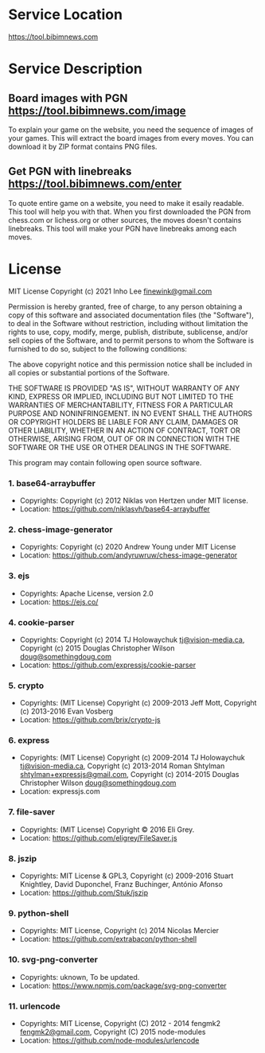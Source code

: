 # Service Location

https://tool.bibimnews.com

# Service Description

## Board images with PGN https://tool.bibimnews.com/image

To explain your game on the website, you need the sequence of images of your games.
This will extract the board images from every moves.
You can download it by ZIP format contains PNG files.

## Get PGN with linebreaks https://tool.bibimnews.com/enter

To quote entire game on a website, you need to make it esaily readable.
This tool will help you with that.
When you first downloaded the PGN from chess.com or lichess.org or other sources, the moves doesn't contains linebreaks.
This tool will make your PGN have linebreaks among each moves.

# License

MIT License
Copyright (c) 2021 Inho Lee <finewink@gmail.com>

Permission is hereby granted, free of charge, to any person obtaining a copy
of this software and associated documentation files (the "Software"), to deal
in the Software without restriction, including without limitation the rights
to use, copy, modify, merge, publish, distribute, sublicense, and/or sell
copies of the Software, and to permit persons to whom the Software is
furnished to do so, subject to the following conditions:

The above copyright notice and this permission notice shall be included in all
copies or substantial portions of the Software.

THE SOFTWARE IS PROVIDED "AS IS", WITHOUT WARRANTY OF ANY KIND, EXPRESS OR
IMPLIED, INCLUDING BUT NOT LIMITED TO THE WARRANTIES OF MERCHANTABILITY,
FITNESS FOR A PARTICULAR PURPOSE AND NONINFRINGEMENT. IN NO EVENT SHALL THE
AUTHORS OR COPYRIGHT HOLDERS BE LIABLE FOR ANY CLAIM, DAMAGES OR OTHER
LIABILITY, WHETHER IN AN ACTION OF CONTRACT, TORT OR OTHERWISE, ARISING FROM,
OUT OF OR IN CONNECTION WITH THE SOFTWARE OR THE USE OR OTHER DEALINGS IN THE
SOFTWARE.

This program may contain following open source software.

### 1. base64-arraybuffer

- Copyrights: Copyright (c) 2012 Niklas von Hertzen under MIT license.
- Location: https://github.com/niklasvh/base64-arraybuffer

### 2. chess-image-generator

- Copyrights: Copyright (c) 2020 Andrew Young under MIT License
- Location: https://github.com/andyruwruw/chess-image-generator

### 3. ejs

- Copyrights: Apache License, version 2.0
- Location: https://ejs.co/

### 4. cookie-parser

- Copyrights: Copyright (c) 2014 TJ Holowaychuk <tj@vision-media.ca>, Copyright (c) 2015 Douglas Christopher Wilson <doug@somethingdoug.com>
- Location: https://github.com/expressjs/cookie-parser

### 5. crypto

- Copyrights: (MIT License) Copyright (c) 2009-2013 Jeff Mott, Copyright (c) 2013-2016 Evan Vosberg
- Location: https://github.com/brix/crypto-js

### 6. express

- Copyrights: (MIT License) Copyright (c) 2009-2014 TJ Holowaychuk <tj@vision-media.ca>, Copyright (c) 2013-2014 Roman Shtylman <shtylman+expressjs@gmail.com>, Copyright (c) 2014-2015 Douglas Christopher Wilson <doug@somethingdoug.com>
- Location: expressjs.com

### 7. file-saver

- Copyrights: (MIT License) Copyright © 2016 Eli Grey.
- Location: https://github.com/eligrey/FileSaver.js

### 8. jszip

- Copyrights: MIT License & GPL3, Copyright (c) 2009-2016 Stuart Knightley, David Duponchel, Franz Buchinger, António Afonso
- Location: https://github.com/Stuk/jszip

### 9. python-shell

- Copyrights: MIT License, Copyright (c) 2014 Nicolas Mercier
- Location: https://github.com/extrabacon/python-shell

### 10. svg-png-converter

- Copyrights: uknown, To be updated.
- Location: https://www.npmjs.com/package/svg-png-converter

### 11. urlencode

- Copyrights: MIT License, Copyright (C) 2012 - 2014 fengmk2 <fengmk2@gmail.com>, Copyright (C) 2015 node-modules
- Location: https://github.com/node-modules/urlencode

